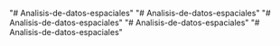 "# Analisis-de-datos-espaciales" 
"# Analisis-de-datos-espaciales" 
"# Analisis-de-datos-espaciales" 
"# Analisis-de-datos-espaciales" 
"# Analisis-de-datos-espaciales" 
